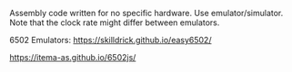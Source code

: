 Assembly code written for no specific hardware. Use emulator/simulator. Note that the clock rate might differ between emulators.  

6502 Emulators:
https://skilldrick.github.io/easy6502/

  https://itema-as.github.io/6502js/
